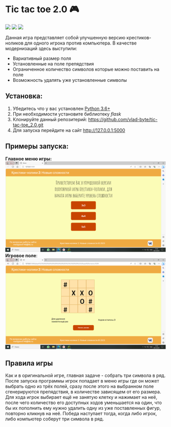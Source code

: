 # Tic tac toe 2.0 :video_game:
![](https://img.shields.io/github/license/vlad-byte/tic-tac-toe_2.0)
![](https://img.shields.io/badge/Python-blue)
![](https://img.shields.io/badge/HTML-blueviolet)

Данная игра представляет собой улучшенную версию крестиков-ноликов для одного игрока против компьютера. В качестве модернизаций здесь выступили:
+ Вариативный размер поля
+ Установленные на поле препядствия
+ Ограниченное количество символов которые можно поставить на поле
+ Возможность удалять уже установленные символы
## Установка:
1. Убедитесь что у вас установлен [Python 3.6+](https://www.python.org/downloads/)
2. При необходимости установите библиотеку *flask*
3. Клонируйте данный репозитерий: https://github.com/vlad-byte/tic-tac-toe_2.0.git
4. Для запуска перейдите на сайт http://127.0.0.1:5000
## Примеры запуска:
**Главное меню игры:**
<img src="/static/images/menu.png">
**Игровое поле**:
<img src="/static/images/game.png">
## Правила игры
Как и в оригинальной игре, главная задаче - собрать три символа в ряд. После запуска программы игрок попадает в меню игры где он может выбрать одно из трёх полей, сразу после этого на выбранном поле сгенерируются препядствия, в количестве зависящем от его размера. Для хода игрок выбирает ещё не занятую клетку и нажимает на неё, после чего количество его доступных ходов уменьшается на один, что бы их пополнить ему нужно удалить одну из уже поставленных фигур, повторно кликнув на неё. Победа наступает тогда, когда либо игрок, либо компьютер соберут три символа в ряд.
